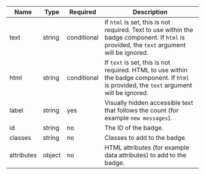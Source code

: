 <!-- prettier-ignore-file -->

| Name       | Type   | Required    | Description                                                                                                                                 |
| ---------- | ------ | ----------- | ------------------------------------------------------------------------------------------------------------------------------------------- |
| text       | string | conditional | If `html` is set, this is not required. Text to use within the badge component. If `html` is provided, the `text` argument will be ignored. |
| html       | string | conditional | If `text` is set, this is not required. HTML to use within the badge component. If `html` is provided, the `text` argument will be ignored. |
| label      | string | yes         | Visually hidden accessible text that follows the count (for example `new messages`).                                                        |
| id         | string | no          | The ID of the badge.                                                                                                                        |
| classes    | string | no          | Classes to add to the badge.                                                                                                                |
| attributes | object | no          | HTML attributes (for example data attributes) to add to the badge.                                                                          |
